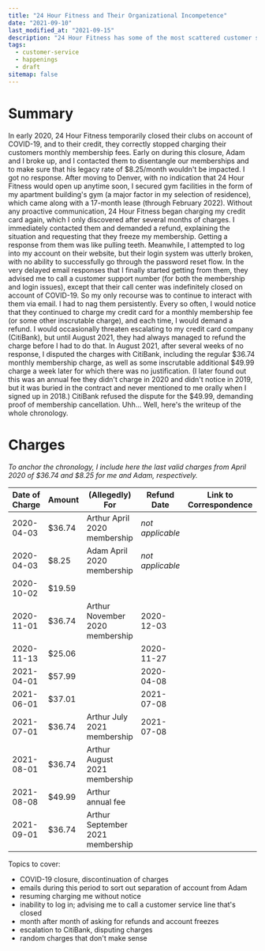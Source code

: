 ```yaml
---
title: "24 Hour Fitness and Their Organizational Incompetence"
date: "2021-09-10"
last_modified_at: "2021-09-15"
description: "24 Hour Fitness has some of the most scattered customer service (and potential lack of scruples) I've seen yet."
tags:
  - customer-service
  - happenings
  - draft
sitemap: false
---
```


# Summary

In early 2020, 24 Hour Fitness temporarily closed their clubs on account of COVID-19, and to their credit, they correctly stopped charging their customers monthly membership fees. Early on during this closure, Adam and I broke up, and I contacted them to disentangle our memberships and to make sure that his legacy rate of $8.25/month wouldn't be impacted. I got no response. After moving to Denver, with no indication that 24 Hour Fitness would open up anytime soon, I secured gym facilities in the form of my apartment building's gym (a major factor in my selection of residence), which came along with a 17-month lease (through February 2022). Without any proactive communication, 24 Hour Fitness began charging my credit card again, which I only discovered after several months of charges. I immediately contacted them and demanded a refund, explaining the situation and requesting that they freeze my membership. Getting a response from them was like pulling teeth. Meanwhile, I attempted to log into my account on their website, but their login system was utterly broken, with no ability to successfully go through the password reset flow. In the very delayed email responses that I finally started getting from them, they advised me to call a customer support number (for both the membership and login issues), except that their call center was indefinitely closed on account of COVID-19. So my only recourse was to continue to interact with them via email. I had to nag them persistently. Every so often, I would notice that they continued to charge my credit card for a monthly membership fee (or some other inscrutable charge), and each time, I would demand a refund. I would occasionally threaten escalating to my credit card company (CitiBank), but until August 2021, they had always managed to refund the charge before I had to do that. In August 2021, after several weeks of no response, I disputed the charges with CitiBank, including the regular $36.74 monthly membership charge, as well as some inscrutable additional $49.99 charge a week later for which there was no justification. (I later found out this was an annual fee they didn't charge in 2020 and didn't notice in 2019, but it was buried in the contract and never mentioned to me orally when I signed up in 2018.) CitiBank refused the dispute for the $49.99, demanding proof of membership cancellation. Uhh... Well, here's the writeup of the whole chronology.

# Charges
_To anchor the chronology, I include here the last valid charges from April 2020 of $36.74 and $8.25 for me and Adam, respectively._

|Date of Charge|Amount|(Allegedly) For|Refund Date|Link to Correspondence|Dispute Date|Dispute ID|Dispute Links|
|-|-|-|-|-|-|-|-|
|2020-04-03|$36.74|Arthur April 2020 membership|_not applicable_| | | | |
|2020-04-03|$8.25|Adam April 2020 membership|_not applicable_| | | | |
|2020-10-02|$19.59| | | |2021-09-11|D-686290110921| |
|2020-11-01|$36.74|Arthur November 2020 membership|2020-12-03| | | | |
|2020-11-13|$25.06| |2020-11-27| | | | |
|2021-04-01|$57.99| |2020-04-08| | | | |
|2021-06-01|$37.01| |2021-07-08| | | | |
|2021-07-01|$36.74|Arthur July 2021 membership|2021-07-08| | | | |
|2021-08-01|$36.74|Arthur August 2021 membership| | |2021-08-20|D-53272320082108202021| |
|2021-08-08|$49.99|Arthur annual fee| | |2021-08-20|D-53685320082108202021| |
|2021-09-01|$36.74|Arthur September 2021 membership| | |2021-09-10|D-499864100921| |




Topics to cover:

* COVID-19 closure, discontinuation of charges
* emails during this period to sort out separation of account from Adam
* resuming charging me without notice
* inability to log in; advising me to call a customer service line that's closed
* month after month of asking for refunds and account freezes
* escalation to CitiBank, disputing charges
* random charges that don't make sense
